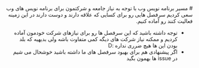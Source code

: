 <div dir="rtl"> 
# مسیر برنامه نویس وب
با توجه به نیاز جامعه و شرکتمون برای برنامه نویس های وب سعی کردیم سرفصل هایی رو برای کسایی که علاقه دارند و دوست دارند در این زمینه فعالیت کنند رو آماده کنیم.

* توجه داشته باشید که این سرفصل ها رو برای نیازهای شرکت خودمون آماده کردیم و ممکنه نیاز شرکت های دیگه کمی متفاوت باشه ولی بدیهیه که بلد بودن این ها هیچ ضرری نداره :D
* اگر پیشنهادی هم برای بهبود سرفصل های ما داشته باشید خوشحال می شیم در issue ها بهمون بگید

